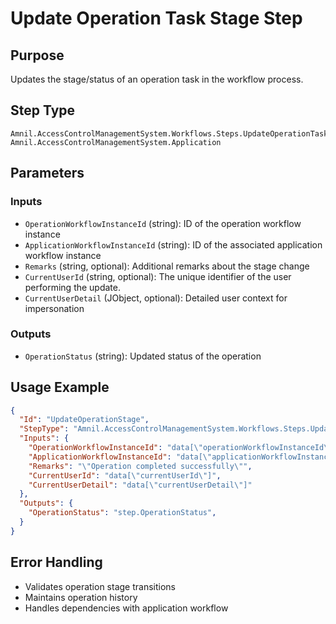 # Update Operation Task Stage Step

## Purpose
Updates the stage/status of an operation task in the workflow process.

## Step Type
```
Amnil.AccessControlManagementSystem.Workflows.Steps.UpdateOperationTaskStageStep, Amnil.AccessControlManagementSystem.Application
```

## Parameters

### Inputs
- `OperationWorkflowInstanceId` (string): ID of the operation workflow instance
- `ApplicationWorkflowInstanceId` (string): ID of the associated application workflow instance
- `Remarks` (string, optional): Additional remarks about the stage change
- `CurrentUserId` (string, optional): The unique identifier of the user performing the update.
- `CurrentUserDetail` (JObject, optional): Detailed user context for impersonation

### Outputs
- `OperationStatus` (string): Updated status of the operation

## Usage Example

```json
{
  "Id": "UpdateOperationStage",
  "StepType": "Amnil.AccessControlManagementSystem.Workflows.Steps.UpdateOperationTaskStageStep, Amnil.AccessControlManagementSystem.Application",
  "Inputs": {
    "OperationWorkflowInstanceId": "data[\"operationWorkflowInstanceId\"]",
    "ApplicationWorkflowInstanceId": "data[\"applicationWorkflowInstanceId\"]",
    "Remarks": "\"Operation completed successfully\"",
    "CurrentUserId": "data[\"currentUserId\"]",
    "CurrentUserDetail": "data[\"currentUserDetail\"]"
  },
  "Outputs": {
    "OperationStatus": "step.OperationStatus",
  }
}
```

## Error Handling
- Validates operation stage transitions
- Maintains operation history
- Handles dependencies with application workflow
